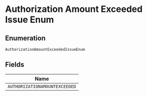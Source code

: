 
# Authorization Amount Exceeded Issue Enum

## Enumeration

`AuthorizationAmountExceededIssueEnum`

## Fields

| Name |
|  --- |
| `AUTHORIZATIONAMOUNTEXCEEDED` |

